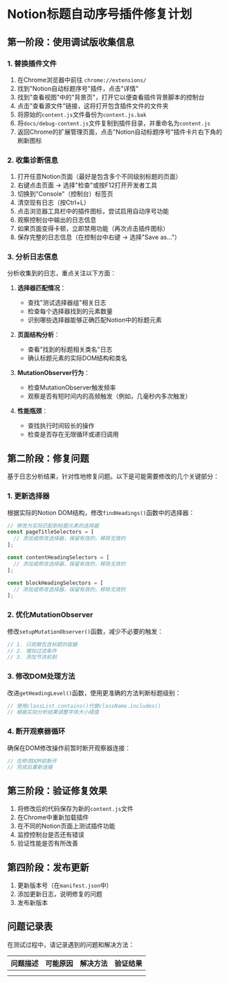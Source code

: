 # Notion标题自动序号插件修复计划

## 第一阶段：使用调试版收集信息

### 1. 替换插件文件

1. 在Chrome浏览器中前往 `chrome://extensions/`
2. 找到"Notion自动标题序号"插件，点击"详情"
3. 找到"查看视图"中的"背景页"，打开它以便查看插件背景脚本的控制台
4. 点击"查看源文件"链接，这将打开包含插件文件的文件夹
5. 将原始的`content.js`文件备份为`content.js.bak`
6. 将`docs/debug-content.js`文件复制到插件目录，并重命名为`content.js`
7. 返回Chrome的扩展管理页面，点击"Notion自动标题序号"插件卡片右下角的刷新图标

### 2. 收集诊断信息

1. 打开任意Notion页面（最好是包含多个不同级别标题的页面）
2. 右键点击页面 → 选择"检查"或按F12打开开发者工具
3. 切换到"Console"（控制台）标签页
4. 清空现有日志（按Ctrl+L）
5. 点击浏览器工具栏中的插件图标，尝试启用自动序号功能
6. 观察控制台中输出的日志信息
7. 如果页面变得卡顿，立即禁用功能（再次点击插件图标）
8. 保存完整的日志信息（在控制台中右键 → 选择"Save as..."）

### 3. 分析日志信息

分析收集到的日志，重点关注以下方面：

1. **选择器匹配情况**：
   - 查找"测试选择器组"相关日志
   - 检查每个选择器找到的元素数量
   - 识别哪些选择器能够正确匹配Notion中的标题元素

2. **页面结构分析**：
   - 查看"找到的标题相关类名"日志
   - 确认标题元素的实际DOM结构和类名

3. **MutationObserver行为**：
   - 检查MutationObserver触发频率
   - 观察是否有短时间内的高频触发（例如，几毫秒内多次触发）

4. **性能瓶颈**：
   - 查找执行时间较长的操作
   - 检查是否存在无限循环或递归调用

## 第二阶段：修复问题

基于日志分析结果，针对性地修复问题。以下是可能需要修改的几个关键部分：

### 1. 更新选择器

根据实际的Notion DOM结构，修改`findHeadings()`函数中的选择器：

```javascript
// 修改为实际匹配到标题元素的选择器
const pageTitleSelectors = [
  // 添加或修改选择器，保留有效的，移除无效的
];

const contentHeadingSelectors = [
  // 添加或修改选择器，保留有效的，移除无效的
];

const blockHeadingSelectors = [
  // 添加或修改选择器，保留有效的，移除无效的
];
```

### 2. 优化MutationObserver

修改`setupMutationObserver()`函数，减少不必要的触发：

```javascript
// 1. 只观察包含标题的容器
// 2. 增加过滤条件
// 3. 添加节流机制
```

### 3. 修改DOM处理方法

改进`getHeadingLevel()`函数，使用更准确的方法判断标题级别：

```javascript
// 使用classList.contains()代替className.includes()
// 根据实际分析结果调整字体大小阈值
```

### 4. 断开观察器循环

确保在DOM修改操作前暂时断开观察器连接：

```javascript
// 在修改DOM前断开
// 完成后重新连接
```

## 第三阶段：验证修复效果

1. 将修改后的代码保存为新的`content.js`文件
2. 在Chrome中重新加载插件
3. 在不同的Notion页面上测试插件功能
4. 监控控制台是否还有错误
5. 验证性能是否有所改善

## 第四阶段：发布更新

1. 更新版本号（在`manifest.json`中）
2. 添加更新日志，说明修复的问题
3. 发布新版本

## 问题记录表

在测试过程中，请记录遇到的问题和解决方法：

| 问题描述 | 可能原因 | 解决方法 | 验证结果 |
|---------|---------|---------|---------|
|         |         |         |         |
|         |         |         |         | 